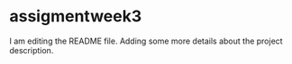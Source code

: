 # assigmentweek3
I am editing the README file. Adding some more details about the project description.
